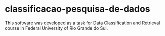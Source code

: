 # classificacao-pesquisa-de-dados
This software was developed as a task for Data Classification and Retrieval course in Federal University of Rio Grande do Sul. 
